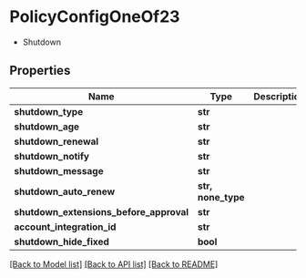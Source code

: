 # PolicyConfigOneOf23

- Shutdown 

## Properties
Name | Type | Description | Notes
------------ | ------------- | ------------- | -------------
**shutdown_type** | **str** |  | 
**shutdown_age** | **str** |  | [optional] 
**shutdown_renewal** | **str** |  | [optional] 
**shutdown_notify** | **str** |  | [optional] 
**shutdown_message** | **str** |  | [optional] 
**shutdown_auto_renew** | **str, none_type** |  | [optional] 
**shutdown_extensions_before_approval** | **str** |  | [optional] 
**account_integration_id** | **str** |  | [optional] 
**shutdown_hide_fixed** | **bool** |  | [optional] 

[[Back to Model list]](../README.md#documentation-for-models) [[Back to API list]](../README.md#documentation-for-api-endpoints) [[Back to README]](../README.md)


